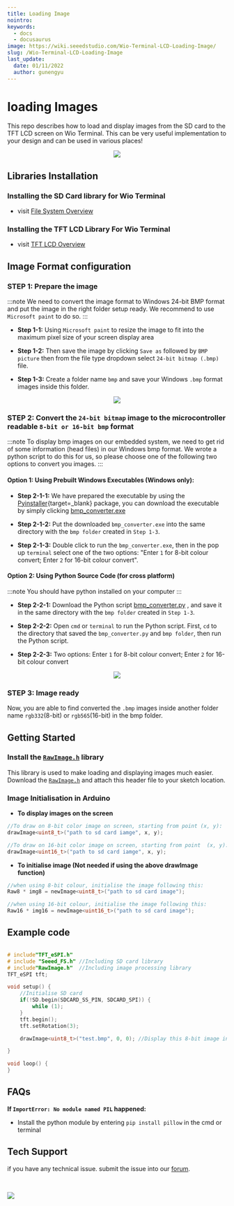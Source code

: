 ```yaml
---
title: Loading Image
nointro:
keywords:
  - docs
  - docusaurus
image: https://wiki.seeedstudio.com/Wio-Terminal-LCD-Loading-Image/
slug: /Wio-Terminal-LCD-Loading-Image
last_update:
  date: 01/11/2022
  author: gunengyu
---
```



# loading Images

This repo describes how to load and display images from the SD card to the TFT LCD screen on Wio Terminal. This can be very useful implementation to your design and can be used in various places!

<div align="center"><img src="https://files.seeedstudio.com/wiki/Wio-Terminal/img/WechatIMG2314.jpeg.jpg" /></div>

## Libraries Installation

### Installing the SD Card library for Wio Terminal

- visit [File System Overview](https://wiki.seeedstudio.com/Wio-Terminal-FS-Overview/)

### Installing the TFT LCD Library For Wio Terminal

- visit [TFT LCD Overview](https://wiki.seeedstudio.com/Wio-Terminal-LCD-Overview/)

## Image Format configuration

### STEP 1: Prepare the image
:::note
    We need to convert the image format to Windows 24-bit BMP format and put the image in the right folder setup ready. We recommend to use `Microsoft paint` to do so.
:::
 - **Step 1-1:** Using `Microsoft paint` to resize the image to fit into the maximum pixel size of your screen display area

 - **Step 1-2:** Then save the image by clicking `Save as` followed by `BMP picture` then from the file type dropdown select `24-bit bitmap (.bmp)`  file.
  
 - **Step 1-3:** Create a folder name `bmp` and save your Windows `.bmp` format images inside this folder.

<div align="center"><img src="https://files.seeedstudio.com/wiki/Wio-Terminal/img/wioterminaltu.png" /></div>

### STEP 2: Convert the `24-bit bitmap` image to the microcontroller readable `8-bit or 16-bit bmp`  format
:::note
    To display bmp images on our embedded system, we need to get rid of some information (head files) in our Windows bmp format. We wrote a python script to do this for us, so please choose one of the following two options to convert you images.
:::
#### Option 1: Using Prebuilt Windows Executables (Windows only):

- **Step 2-1-1:** We have prepared the executable by using the [Pyinstaller](https://pyinstaller.org/en/stable/){target=_blank} package, you can download the executable by simply clicking [bmp_converter.exe](https://files.seeedstudio.com/wiki/Wio-Terminal/res/bmp_converter.exe)

- **Step 2-1-2:** Put the downloaded `bmp_converter.exe` into the same directory with the `bmp folder` created in `Step 1-3`.

- **Step 2-1-3:** Double click to run the `bmp_converter.exe`, then in the pop up `terminal` select one of the two options: "Enter `1` for 8-bit colour convert; Enter `2` for 16-bit colour convert".

#### Option 2: Using Python Source Code (for cross platform)
:::note
    You should have python installed on your computer
:::
- **Step 2-2-1:** Download the Python script [bmp_converter.py](https://files.seeedstudio.com/wiki/Wio-Terminal/res/bmp_converter.py) , and save it in the same directory with the `bmp folder` created in `Step 1-3`.

- **Step 2-2-2:** Open `cmd` or `terminal` to run the Python script. First, `cd` to the directory that saved the `bmp_converter.py` and `bmp folder`, then run the Python script.

- **Step 2-2-3:** Two options: Enter `1` for 8-bit colour convert; Enter `2` for 16-bit colour convert

<div align="center"><img src="https://files.seeedstudio.com/wiki/Wio-Terminal/img/PythonScript.gif" /></div>

### STEP 3: Image ready

Now, you are able to find converted the `.bmp` images inside another folder name `rgb332`(8-bit) or `rgb565`(16-bit) in the bmp folder.

## Getting Started

### Install the [`RawImage.h`](https://files.seeedstudio.com/wiki/Wio-Terminal/res/RawImage.h) library

This library is used to make loading and displaying images much easier. Download the [`RawImage.h`](https://files.seeedstudio.com/wiki/Wio-Terminal/res/RawImage.h) and attach this header file to your sketch location.

### Image Initialisation in Arduino

- **To display images on the screen**

```Cpp
//To draw on 8-bit color image on screen, starting from point (x, y):
drawImage<uint8_t>("path to sd card iamge", x, y);

//To draw on 16-bit color image on screen, starting from point  (x, y):
drawImage<uint16_t>("path to sd card iamge", x, y);
```

- **To initialise image (Not needed if using the above drawImage function)**

```Cpp
//when using 8-bit colour, initialise the image following this:
Raw8 * img8 = newImage<uint8_t>("path to sd card image");

//when using 16-bit colour, initialise the image following this:
Raw16 * img16 = newImage<uint16_t>("path to sd card image");
```

## Example code

```cpp

# include"TFT_eSPI.h"
# include "Seeed_FS.h" //Including SD card library
# include"RawImage.h"  //Including image processing library
TFT_eSPI tft;

void setup() {
    //Initialise SD card
    if(!SD.begin(SDCARD_SS_PIN, SDCARD_SPI)) {
        while (1);
    }
    tft.begin();
    tft.setRotation(3);

    drawImage<uint8_t>("test.bmp", 0, 0); //Display this 8-bit image in sd card from (0, 0)

}

void loop() {
}

```

## FAQs

**If `ImportError: No module named PIL`  happened:**

- Install the python module by entering `pip install pillow` in the cmd or terminal
## Tech Support
 if you have any technical issue.  submit the issue into our [forum](http://forum.seeedstudio.com/).
<div>
  <br /><p style={{textAlign: 'center'}}><a href="https://www.seeedstudio.com/act-4.html?utm_source=wiki&utm_medium=wikibanner&utm_campaign=newproducts" target="_blank"><img src="https://files.seeedstudio.com/wiki/Wiki_Banner/new_product.jpg" /></a></p>
</div>
